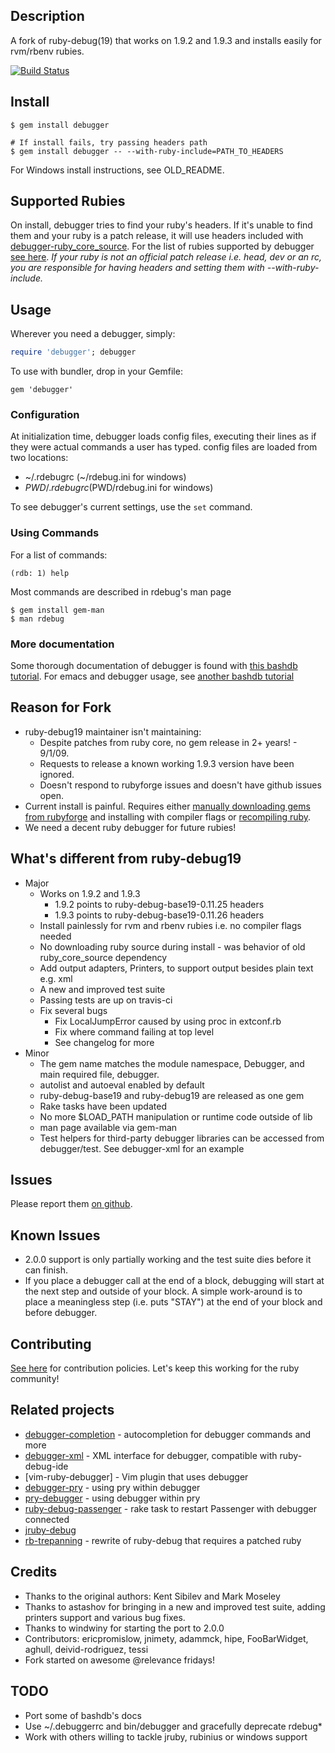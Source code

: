 ## Description
A fork of ruby-debug(19) that works on 1.9.2 and 1.9.3 and installs easily for rvm/rbenv rubies.

[![Build Status](https://travis-ci.org/cldwalker/debugger.png?branch=master)](https://travis-ci.org/cldwalker/debugger)

## Install

    $ gem install debugger

    # If install fails, try passing headers path
    $ gem install debugger -- --with-ruby-include=PATH_TO_HEADERS

For Windows install instructions, see OLD\_README.


## Supported Rubies
On install, debugger tries to find your ruby's headers. If it's unable to find them and your ruby is
a patch release, it will use headers included with
[debugger-ruby_core_source](https://github.com/cldwalker/debugger-ruby_core_source).  For the list
of rubies supported by debugger [see
here](https://github.com/cldwalker/debugger-ruby_core_source/tree/master/lib/debugger/ruby_core_source).
*If your ruby is not an official patch release i.e. head, dev or an rc, you are responsible for
having headers and setting them with --with-ruby-include.*

## Usage

Wherever you need a debugger, simply:

```ruby
require 'debugger'; debugger
```

To use with bundler, drop in your Gemfile:

    gem 'debugger'

### Configuration

At initialization time, debugger loads config files, executing their lines
as if they were actual commands a user has typed. config files are loaded
from two locations:

* ~/.rdebugrc (~/rdebug.ini for windows)
* $PWD/.rdebugrc ($PWD/rdebug.ini for windows)

To see debugger's current settings, use the `set` command.

### Using Commands

For a list of commands:

    (rdb: 1) help

Most commands are described in rdebug's man page

    $ gem install gem-man
    $ man rdebug

### More documentation

Some thorough documentation of debugger is found with [this bashdb
tutorial](http://bashdb.sourceforge.net/ruby-debug.html). For emacs and debugger
usage, see [another bashdb
tutorial](http://bashdb.sourceforge.net/ruby-debug/rdebug-emacs.html)

## Reason for Fork

* ruby-debug19 maintainer isn't maintaining:
  * Despite patches from ruby core, no gem release in 2+ years! - 9/1/09.
  * Requests to release a known working 1.9.3 version have been ignored.
  * Doesn't respond to rubyforge issues and doesn't have github issues open.
* Current install is painful. Requires either [manually downloading gems from rubyforge](
  http://blog.wyeworks.com/2011/11/1/ruby-1-9-3-and-ruby-debug) and installing with compiler flags
  or [recompiling
  ruby](http://blog.sj26.com/post/12146951658/updated-using-ruby-debug-on-ruby-1-9-3-p0).
* We need a decent ruby debugger for future rubies!

## What's different from ruby-debug19

* Major
  * Works on 1.9.2 and 1.9.3
    * 1.9.2 points to ruby-debug-base19-0.11.25 headers
    * 1.9.3 points to ruby-debug-base19-0.11.26 headers
  * Install painlessly for rvm and rbenv rubies i.e. no compiler flags needed
  * No downloading ruby source during install - was behavior of old ruby_core_source dependency
  * Add output adapters, Printers, to support output besides plain text e.g. xml
  * A new and improved test suite
  * Passing tests are up on travis-ci
  * Fix several bugs
    * Fix LocalJumpError caused by using proc in extconf.rb
    * Fix where command failing at top level
    * See changelog for more
* Minor
  * The gem name matches the module namespace, Debugger, and main required file, debugger.
  * autolist and autoeval enabled by default
  * ruby-debug-base19 and ruby-debug19 are released as one gem
  * Rake tasks have been updated
  * No more $LOAD_PATH manipulation or runtime code outside of lib
  * man page available via gem-man
  * Test helpers for third-party debugger libraries can be accessed from debugger/test. See debugger-xml for an example

## Issues
Please report them [on github](http://github.com/cldwalker/debugger/issues).

## Known Issues
* 2.0.0 support is only partially working and the test suite dies before it can finish.
* If you place a debugger call at the end of a block, debugging will start at the next step and
  outside of your block. A simple work-around is to place a meaningless step (i.e. puts "STAY")
  at the end of your block and before debugger.

## Contributing
[See here](http://tagaholic.me/contributing.html) for contribution policies.
Let's keep this working for the ruby community!

## Related projects

* [debugger-completion](https://github.com/cldwalker/debugger-completion) - autocompletion for
  debugger commands and more
* [debugger-xml](https://github.com/astashov/debugger-xml) - XML interface for debugger, compatible
  with ruby-debug-ide
* [vim-ruby-debugger] - Vim plugin that uses debugger
* [debugger-pry](https://github.com/pry/debugger-pry) - using pry within debugger
* [pry-debugger](https://github.com/nixme/pry-debugger) - using debugger within pry
* [ruby-debug-passenger](https://github.com/davejamesmiller/ruby-debug-passenger) - rake task to
  restart Passenger with debugger connected
* [jruby-debug](https://github.com/jruby/jruby-debug)
* [rb-trepanning](https://github.com/rocky/rb-trepanning) - rewrite of ruby-debug that requires a
  patched ruby

## Credits

* Thanks to the original authors: Kent Sibilev and Mark Moseley
* Thanks to astashov for bringing in a new and improved test suite, adding printers support and various bug fixes.
* Thanks to windwiny for starting the port to 2.0.0
* Contributors: ericpromislow, jnimety, adammck, hipe, FooBarWidget, aghull, deivid-rodriguez, tessi
* Fork started on awesome @relevance fridays!

## TODO

* Port some of bashdb's docs
* Use ~/.debuggerrc and bin/debugger and gracefully deprecate rdebug*
* Work with others willing to tackle jruby, rubinius or windows support
